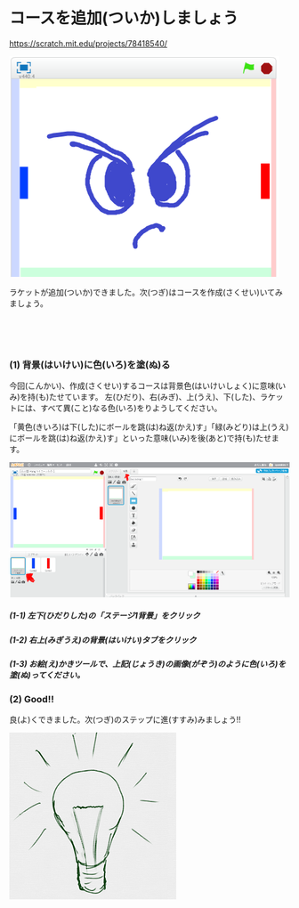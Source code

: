 # コースを追加(ついか)しましょう
https://scratch.mit.edu/projects/78418540/

![](about.png)

ラケットが追加(ついか)できました。次(つぎ)はコースを作成(さくせい)いてみましょう。

<br>
<br>
<br>


### (1) 背景(はいけい)に色(いろ)を塗(ぬ)る
今回(こんかい)、作成(さくせい)するコースは背景色(はいけいしょく)に意味(いみ)を持(も)たせています。
左(ひだり)、右(みぎ)、上(うえ)、下(した)、ラケットには、すべて異(こと)なる色(いろ)をりようしてください。

「黄色(きいろ)は下(した)にボールを跳(は)ね返(かえ)す」「緑(みどり)は上(うえ)にボールを跳(は)ね返(かえ)す」といった意味(いみ)を後(あと)で持(も)たせます。

![](background_001a.png)

##### (1-1) 左下(ひだりした)の「ステージ1背景」をクリック
##### (1-2) 右上(みぎうえ)の背景(はいけい)タブをクリック
##### (1-3) お絵(え)かきツールで、上記(じょうき)の画像(がぞう)のように色(いろ)を塗(ぬ)ってください。

### (2) Good!!

良(よ)くできました。次(つぎ)のステップに進(すすみ)みましょう!!

![](../good.png)
